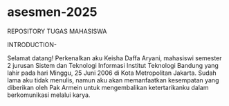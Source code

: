 # asesmen-2025
REPOSITORY TUGAS MAHASISWA 

INTRODUCTION-

Selamat datang! Perkenalkan aku Keisha Daffa Aryani, mahasiswi semester 2 jurusan Sistem dan Teknologi Informasi Institut Teknologi Bandung yang lahir pada hari Minggu, 25 Juni 2006 di Kota Metropolitan Jakarta. Sudah lama aku tidak menulis, namun aku akan memanfaatkan kesempatan yang diberikan oleh Pak Armein untuk mengembalikan ketertarikanku dalam berkomunikasi melalui karya. 


